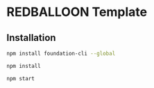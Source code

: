 # REDBALLOON Template


## Installation


```bash
npm install foundation-cli --global
```

```bash
npm install
```

```bash
npm start
```
